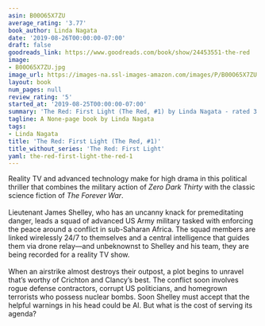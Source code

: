 ```yaml
---
asin: B00O65X7ZU
average_rating: '3.77'
book_author: Linda Nagata
date: '2019-08-26T00:00:00-07:00'
draft: false
goodreads_link: https://www.goodreads.com/book/show/24453551-the-red
image:
- B00O65X7ZU.jpg
image_url: https://images-na.ssl-images-amazon.com/images/P/B00O65X7ZU.01._SCLZZZZZZZ.jpg
layout: book
num_pages: null
review_rating: '5'
started_at: '2019-08-25T00:00:00-07:00'
summary: 'The Red: First Light (The Red, #1) by Linda Nagata - rated 3.77/5 on Goodreads'
tagline: A None-page book by Linda Nagata
tags:
- Linda Nagata
title: 'The Red: First Light (The Red, #1)'
title_without_series: 'The Red: First Light'
yaml: the-red-first-light-the-red-1
---
```


Reality TV and advanced technology make for high drama in this political thriller that combines the military action of <i>Zero Dark Thirty</i> with the classic science fiction of <i>The Forever War</i>.<br /><br />Lieutenant James Shelley, who has an uncanny knack for premeditating danger, leads a squad of advanced US Army military tasked with enforcing the peace around a conflict in sub-Saharan Africa. The squad members are linked wirelessly 24/7 to themselves and a central intelligence that guides them via drone relay—and unbeknownst to Shelley and his team, they are being recorded for a reality TV show.<br /><br />When an airstrike almost destroys their outpost, a plot begins to unravel that’s worthy of Crichton and Clancy’s best. The conflict soon involves rogue defense contractors, corrupt US politicians, and homegrown terrorists who possess nuclear bombs. Soon Shelley must accept that the helpful warnings in his head could be AI. But what is the cost of serving its agenda?